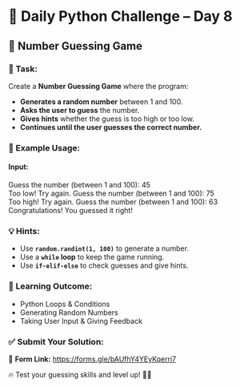 # 🐍 Daily Python Challenge – Day 8  

## 🎯 Number Guessing Game  

### 📌 Task:  
Create a **Number Guessing Game** where the program:  
- **Generates a random number** between 1 and 100.  
- **Asks the user to guess** the number.  
- **Gives hints** whether the guess is too high or too low.  
- **Continues until the user guesses the correct number.**  

### 📝 Example Usage:  
#### **Input:**  
Guess the number (between 1 and 100): 45 <br>
Too low! Try again.
Guess the number (between 1 and 100): 75 <br>
Too high! Try again.
Guess the number (between 1 and 100): 63 <br>
Congratulations! You guessed it right!


### 💡 Hints:  
- Use **`random.randint(1, 100)`** to generate a number.  
- Use a **`while` loop** to keep the game running.  
- Use **`if-elif-else`** to check guesses and give hints.  

### 🚀 Learning Outcome:  
- Python Loops & Conditions  
- Generating Random Numbers  
- Taking User Input & Giving Feedback  

### ✅ Submit Your Solution:  
📌 **Form Link:** https://forms.gle/bAUfhY4YEyKqerri7 

🔥 Test your guessing skills and level up! 🚀🐍  
